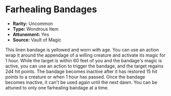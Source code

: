 # Farhealing Bandages

- **Rarity:** Uncommon
- **Type:** Wondrous Item
- **Attunement:** Yes
- **Source:** Vault of Magic

This linen bandage is yellowed and worn with age. You can use an action wrap it around the appendage of a willing creature and activate its magic for 1 hour. While the target is within 60 feet of you and the bandage's magic is active, you can use an action to trigger the bandage, and the target regains 2d4 hit points. The bandage becomes inactive after it has restored 15 hit points to a creature or when 1 hour has passed. Once the bandage becomes inactive, it can't be used again until the next dawn. You can be attuned to only one farhealing bandage at a time.
